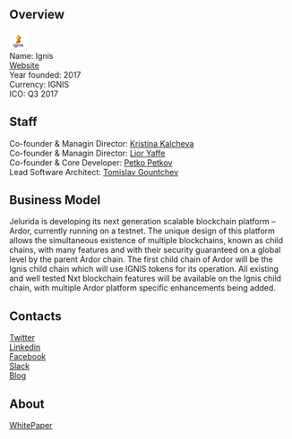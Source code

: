## Overview
![logo](../projects/logo/ignis.png)  
Name: Ignis  
[Website](https://www.jelurida.com/ico)  
Year founded: 2017  
Currency: IGNIS   
ICO: Q3 2017
## Staff
Co-founder & Managin Director: [Kristina Kalcheva](../people/kristina_kalcheva.md)  
Co-founder & Managin Director: [Lior Yaffe](../people/lior_yaffe.md)  
Co-founder & Core Developer: [Petko Petkov](../people/petko_petkov.md)  
Lead Software Architect: [Tomislav Gountchev](../people/tomislav_gountchev.md)
## Business Model
Jelurida is developing its next generation scalable blockchain platform – Ardor, currently running on a testnet. The unique design of this platform allows the simultaneous existence of multiple blockchains, known as child chains, with many features and with their security guaranteed on a global level by the parent Ardor chain. The first child chain of Ardor will be the Ignis child chain which will use IGNIS tokens for its operation. All existing and well tested Nxt blockchain features will be available on the Ignis child chain, with multiple Ardor platform specific enhancements being added.
## Contacts  
[Twitter](https://twitter.com/Jelurida)  
[Linkedin](https://www.linkedin.com/company-beta/10850722/)  
[Facebook](https://www.facebook.com/ardorplatform/)  
[Slack](https://nxtchat.herokuapp.com/)    
[Blog](https://www.nxter.org/)  
## About  
[WhitePaper](https://www.jelurida.com/sites/default/files/JeluridaWhitepaper.pdf) 
